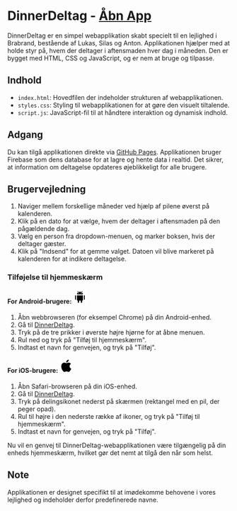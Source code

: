 # DinnerDeltag - [Åbn App](https://lukasjp11.github.io/DinnerDeltag/)

DinnerDeltag er en simpel webapplikation skabt specielt til en lejlighed i Brabrand, bestående af Lukas, Silas og Anton. Applikationen hjælper med at holde styr på, hvem der deltager i aftensmaden hver dag i måneden. Den er bygget med HTML, CSS og JavaScript, og er nem at bruge og tilpasse.

## Indhold

- `index.html`: Hovedfilen der indeholder strukturen af webapplikationen.
- `styles.css`: Styling til webapplikationen for at gøre den visuelt tiltalende.
- `script.js`: JavaScript-fil til at håndtere interaktion og dynamisk indhold.

## Adgang

Du kan tilgå applikationen direkte via [GitHub Pages](https://lukasjp11.github.io/DinnerDeltag/).
Applikationen bruger Firebase som dens database for at lagre og hente data i realtid. Det sikrer, at information om deltagelse opdateres øjeblikkeligt for alle brugere.

## Brugervejledning

1. Naviger mellem forskellige måneder ved hjælp af pilene øverst på kalenderen.
2. Klik på en dato for at vælge, hvem der deltager i aftensmaden på den pågældende dag.
3. Vælg en person fra dropdown-menuen, og marker boksen, hvis der deltager gæster.
4. Klik på "Indsend" for at gemme valget. Datoen vil blive markeret på kalenderen for at indikere deltagelse.

### Tilføjelse til hjemmeskærm

#### For Android-brugere: ![Android Logo](./images/android-logo.png)

1. Åbn webbrowseren (for eksempel Chrome) på din Android-enhed.
2. Gå til [DinnerDeltag](https://lukasjp11.github.io/DinnerDeltag/).
3. Tryk på de tre prikker i øverste højre hjørne for at åbne menuen.
4. Rul ned og tryk på "Tilføj til hjemmeskærm".
5. Indtast et navn for genvejen, og tryk på "Tilføj".

#### For iOS-brugere: ![Apple Logo](./images/apple-logo.png)

1. Åbn Safari-browseren på din iOS-enhed.
2. Gå til [DinnerDeltag](https://lukasjp11.github.io/DinnerDeltag/).
3. Tryk på delingsikonet nederst på skærmen (rektangel med en pil, der peger opad).
4. Rul til højre i den nederste række af ikoner, og tryk på "Tilføj til hjemmeskærm".
5. Indtast et navn for genvejen, og tryk på "Tilføj".


Nu vil en genvej til DinnerDeltag-webapplikationen være tilgængelig på din enheds hjemmeskærm, hvilket gør det nemt at tilgå den når som helst.

## Note

Applikationen er designet specifikt til at imødekomme behovene i vores lejlighed og indeholder derfor predefinerede navne.
